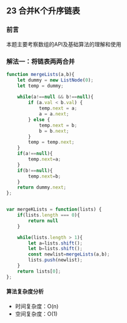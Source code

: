 ## 23 合并K个升序链表

### 前言
本题主要考察数组的API及基础算法的理解和使用


### 解法一：将链表两两合并


```js
function mergeLists(a,b){
    let dummy = new ListNode(0);
    let temp = dummy;
    
    while(a!==null && b!==null){
        if (a.val < b.val) {
            temp.next = a;
            a = a.next;
        } else {
            temp.next = b;
            b = b.next;
        }
        temp = temp.next;
    }
    if(a!==null){
        temp.next=a;
    }
    if(b!==null){
        temp.next=b;
    }
    return dummy.next;
};


var mergeKLists = function(lists) {
    if(lists.length === 0){
        return null
    }

    while(lists.length > 1){
        let a=lists.shift();
        let b=lists.shift();
        const newlist=mergeLists(a,b);
        lists.push(newlist);
    }
    return lists[0];
};
```

#### 算法复杂度分析
- 时间复杂度：O(n)
- 空间复杂度：O(1) 
&nbsp;
    